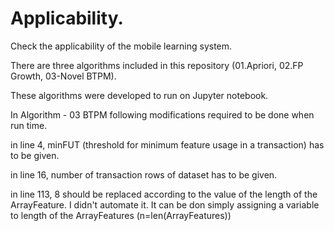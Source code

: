# Applicability.

Check the applicability of the mobile learning system.

There are three algorithms included in this repository (01.Apriori, 02.FP Growth, 03-Novel BTPM).

These algorithms were developed to run on Jupyter notebook.

In Algorithm - 03 BTPM following modifications required to be done when run time.

in line 4, minFUT (threshold for minimum feature usage in a transaction) has to be given.

in line 16, number of transaction rows of dataset has to be given.

in line 113, 8 should be replaced according to the value of the length of the ArrayFeature. I didn't automate it. It can be don simply assigning a variable to length of the ArrayFeatures (n=len(ArrayFeatures))
